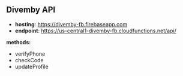Divemby API
-----------


- **hosting**: https://divemby-fb.firebaseapp.com
- **endpoint**: https://us-central1-divemby-fb.cloudfunctions.net/api/


**methods:**

 - verifyPhone 
 - checkCode 
 - updateProfile
